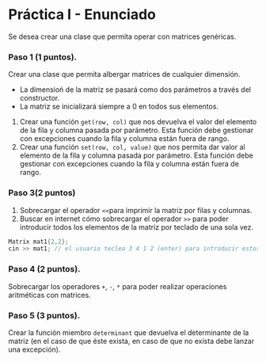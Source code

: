 # Práctica I - Enunciado

Se desea crear una clase que permita operar con matrices genéricas.

### Paso 1 (1 puntos).
Crear una clase que permita albergar matrices de cualquier dimensión. 
 * La dimensioń de la matriz se pasará como dos parámetros a través del constructor.
 * La matriz se inicializará siempre a 0 en todos sus elementos.

 1. Crear una función `get(row, col)` que nos devuelva el valor del elemento de la fila y columna pasada por parámetro. Esta función debe gestionar con excepciones cuando la fila y columna están fuera de rango.
 2. Crear una función `set(row, col, value)` que nos permita dar valor al elemento de la fila y columna pasada por parámetro. Esta función debe gestionar con excepciones cuando la fila y columna están fuera de rango.

### Paso 3(2 puntos)
1. Sobrecargar el operador `<<`para imprimir la matriz por filas y columnas.
2. Buscar en internet cómo sobrecargar el operador `>>` para poder introducir todos los elementos de la matriz por teclado de una sola vez.

```cpp
Matrix mat1{2,2};
cin >> mat1; // el usuario teclea 3 4 1 2 (enter) para introducir estos números en la matriz.
```

### Paso 4 (2 puntos).
Sobrecargar los operadores `+`, `-`, `*` para poder realizar operaciones aritméticas con matrices.

### Paso 5 (3 puntos).
Crear la función miembro `determinant` que devuelva el determinante de la matriz (en el caso de que éste exista, en caso de que no exista debe lanzar una excepción).